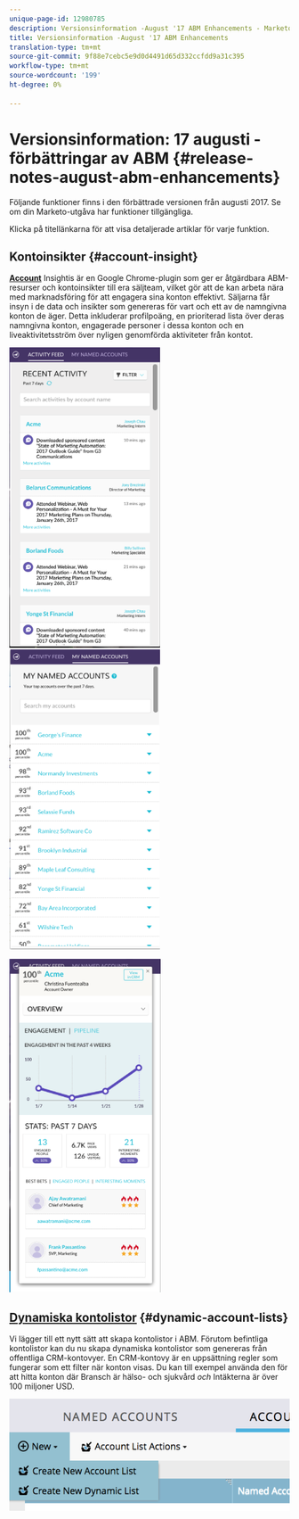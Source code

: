 ```yaml
---
unique-page-id: 12980785
description: Versionsinformation -August '17 ABM Enhancements - Marketo Docs - Produktdokumentation
title: Versionsinformation -August '17 ABM Enhancements
translation-type: tm+mt
source-git-commit: 9f88e7cebc5e9d0d4491d65d332ccfdd9a31c395
workflow-type: tm+mt
source-wordcount: '199'
ht-degree: 0%

---
```



# Versionsinformation: 17 augusti - förbättringar av ABM {#release-notes-august-abm-enhancements}

Följande funktioner finns i den förbättrade versionen från augusti 2017. Se om din Marketo-utgåva har funktioner tillgängliga.

Klicka på titellänkarna för att visa detaljerade artiklar för varje funktion.

## Kontoinsikter {#account-insight}

**[Account](/help/marketo/product-docs/target-account-management/setup-tam/account-insight-plug-in-overview.md)** Insightis är en Google Chrome-plugin som ger er åtgärdbara ABM-resurser och kontoinsikter till era säljteam, vilket gör att de kan arbeta nära med marknadsföring för att engagera sina konton effektivt. Säljarna får insyn i de data och insikter som genereras för vart och ett av de namngivna konton de äger. Detta inkluderar profilpoäng, en prioriterad lista över deras namngivna konton, engagerade personer i dessa konton och en liveaktivitetsström över nyligen genomförda aktiviteter från kontot.

![](assets/image001.png) ![](assets/image002.png)

![](assets/image003.png)

## [Dynamiska kontolistor](/help/marketo/product-docs/target-account-management/target/account-lists.md) {#dynamic-account-lists}

Vi lägger till ett nytt sätt att skapa kontolistor i ABM. Förutom befintliga kontolistor kan du nu skapa dynamiska kontolistor som genereras från offentliga CRM-kontovyer. En CRM-kontovy är en uppsättning regler som fungerar som ett filter när konton visas. Du kan till exempel använda den för att hitta konton där Bransch är hälso- och sjukvård _och_ Intäkterna är över 100 miljoner USD.

![](assets/dynamic-account-list-menu-5b14-5d-copy.png)
